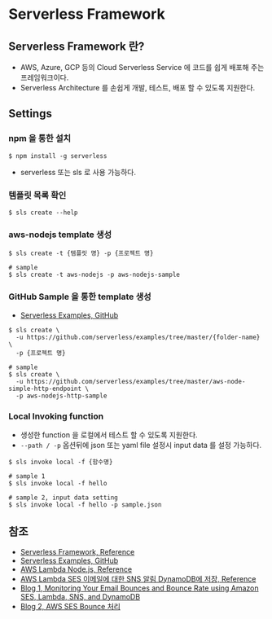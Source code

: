 # Serverless Framework

## Serverless Framework 란?

- AWS, Azure, GCP 등의 Cloud Serverless Service 에 코드를 쉽게 배포해 주는 프레임워크이다.
- Serverless Architecture 를 손쉽게 개발, 테스트, 배포 할 수 있도록 지원한다.

## Settings

### npm 을 통한 설치

```shell
$ npm install -g serverless
```

- serverless 또는 sls 로 사용 가능하다.

### 템플릿 목록 확인

```shell
$ sls create --help
```

### aws-nodejs template 생성

```shell
$ sls create -t {템플릿 명} -p {프로젝트 명}

# sample
$ sls create -t aws-nodejs -p aws-nodejs-sample
```

### GitHub Sample 을 통한 template 생성

- [Serverless Examples, GitHub](https://github.com/serverless/examples)

```shell
$ sls create \
  -u https://github.com/serverless/examples/tree/master/{folder-name} \
  -p {프로젝트 명}

# sample  
$ sls create \
  -u https://github.com/serverless/examples/tree/master/aws-node-simple-http-endpoint \
  -p aws-nodejs-http-sample
```

### Local Invoking function

- 생성한 function 을 로컬에서 테스트 할 수 있도록 지원한다.
- `--path / -p` 옵션뒤에 json 또는 yaml file 설정시 input data 를 설정 가능하다. 

```shell
$ sls invoke local -f {함수명}

# sample 1
$ sls invoke local -f hello

# sample 2, input data setting
$ sls invoke local -f hello -p sample.json
```

## 참조
- [Serverless Framework, Reference](https://www.serverless.com/framework/docs/getting-started)
- [Serverless Examples, GitHub](https://github.com/serverless/examples/)
- [AWS Lambda Node.js, Reference](https://docs.aws.amazon.com/ko_kr/lambda/latest/dg/lambda-nodejs.html)
- [AWS Lambda SES 이메일에 대한 SNS 알림 DynamoDB에 저장, Reference](https://aws.amazon.com/ko/premiumsupport/knowledge-center/lambda-sns-ses-dynamodb/)
- [Blog 1, Monitoring Your Email Bounces and Bounce Rate using Amazon SES, Lambda, SNS, and DynamoDB](https://medium.com/swlh/monitoring-your-email-bounces-and-bounce-rate-using-amazon-ses-lambda-sns-and-dynamodb-ce74859da18f)
- [Blog 2, AWS SES Bounce 처리](https://isntyet.tistory.com/140)
